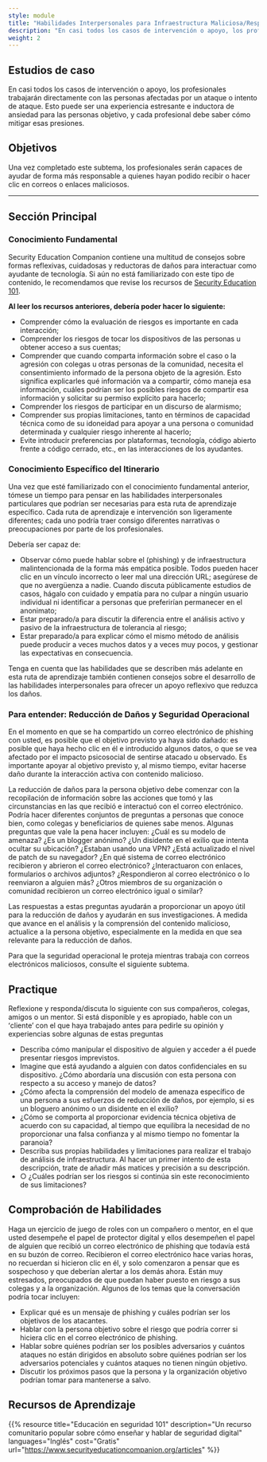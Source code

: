 ```yaml
---
style: module
title: "Habilidades Interpersonales para Infraestructura Maliciosa/Respuesta al Phishing"
description: "En casi todos los casos de intervención o apoyo, los profesionales trabajarán directamente con las personas afectadas por un ataque o intento de ataque. Esto puede ser una experiencia estresante e inductora de ansiedad para las personas objetivo, y cada profesional debe saber cómo mitigar esas presiones."
weight: 2
---
```


## Estudios de caso

En casi todos los casos de intervención o apoyo, los profesionales trabajarán directamente con las personas afectadas por un ataque o intento de ataque. Esto puede ser una experiencia estresante e inductora de ansiedad para las personas objetivo, y cada profesional debe saber cómo mitigar esas presiones.

## Objetivos

Una vez completado este subtema, los profesionales serán capaces de ayudar de forma más responsable a quienes hayan podido recibir o hacer clic en correos o enlaces maliciosos.

---
## Sección Principal

### Conocimiento Fundamental

Security Education Companion contiene una multitud de consejos sobre formas reflexivas, cuidadosas y reductoras de daños para interactuar como ayudante de tecnología. Si aún no está familiarizado con este tipo de contenido, le recomendamos que revise los recursos de [Security Education 101](https://www.securityeducationcompanion.org/articles).

**Al leer los recursos anteriores, debería poder hacer lo siguiente:**

- Comprender cómo la evaluación de riesgos es importante en cada interacción;
- Comprender los riesgos de tocar los dispositivos de las personas u obtener acceso a sus cuentas;
- Comprender que cuando comparta información sobre el caso o la agresión con colegas u otras personas de la comunidad, necesita el consentimiento informado de la persona objeto de la agresión. Esto significa explicarles qué información va a compartir, cómo maneja esa información, cuáles podrían ser los posibles riesgos de compartir esa información y solicitar su permiso explícito para hacerlo;
- Comprender los riesgos de participar en un discurso de alarmismo;
- Comprender sus propias limitaciones, tanto en términos de capacidad técnica como de su idoneidad para apoyar a una persona o comunidad determinada y cualquier riesgo inherente al hacerlo;
- Evite introducir preferencias por plataformas, tecnología, código abierto frente a código cerrado, etc., en las interacciones de los ayudantes.

### Conocimiento Específico del Itinerario

Una vez que esté familiarizado con el conocimiento fundamental anterior, tómese un tiempo para pensar en las habilidades interpersonales particulares que podrían ser necesarias para esta ruta de aprendizaje específico. Cada ruta de aprendizaje e intervención son ligeramente diferentes; cada uno podría traer consigo diferentes narrativas o preocupaciones por parte de los profesionales.

Debería ser capaz de:

- Observar cómo puede hablar sobre el (phishing) y de infraestructura malintencionada de la forma más empática posible. Todos pueden hacer clic en un vínculo incorrecto o leer mal una dirección URL; asegúrese de que no avergüenza a nadie. Cuando discuta públicamente estudios de casos, hágalo con cuidado y empatía para no culpar a ningún usuario individual ni identificar a personas que preferirían permanecer en el anonimato;
- Estar preparado/a para discutir la diferencia entre el análisis activo y pasivo de la infraestructura de tolerancia al riesgo;
- Estar preparado/a para explicar cómo el mismo método de análisis puede producir a veces muchos datos y a veces muy pocos, y gestionar las expectativas en consecuencia.

Tenga en cuenta que las habilidades que se describen más adelante en esta ruta de aprendizaje también contienen consejos sobre el desarrollo de las habilidades interpersonales para ofrecer un apoyo reflexivo que reduzca los daños.

### Para entender: Reducción de Daños y Seguridad Operacional

En el momento en que se ha compartido un correo electrónico de phishing con usted, es posible que el objetivo previsto ya haya sido dañado: es posible que haya hecho clic en él e introducido algunos datos, o que se vea afectado por el impacto psicosocial de sentirse atacado u observado. Es importante apoyar al objetivo previsto y, al mismo tiempo, evitar hacerse daño durante la interacción activa con contenido malicioso.

La reducción de daños para la persona objetivo debe comenzar con la recopilación de información sobre las acciones que tomó y las circunstancias en las que recibió e interactuó con el correo electrónico. Podría hacer diferentes conjuntos de preguntas a personas que conoce bien, como colegas y beneficiarios de quienes sabe menos. Algunas preguntas que vale la pena hacer incluyen: ¿Cuál es su modelo de amenaza? ¿Es un blogger anónimo? ¿Un disidente en el exilio que intenta ocultar su ubicación? ¿Estaban usando una VPN? ¿Está actualizado el nivel de patch de su navegador? ¿En qué sistema de correo electrónico recibieron y abrieron el correo electrónico? ¿Interactuaron con enlaces, formularios o archivos adjuntos? ¿Respondieron al correo electrónico o lo reenviaron a alguien más? ¿Otros miembros de su organización o comunidad recibieron un correo electrónico igual o similar?

Las respuestas a estas preguntas ayudarán a proporcionar un apoyo útil para la reducción de daños y ayudarán en sus investigaciones. A medida que avance en el análisis y la comprensión del contenido malicioso, actualice a la persona objetivo, especialmente en la medida en que sea relevante para la reducción de daños.

Para que la seguridad operacional le proteja mientras trabaja con correos electrónicos maliciosos, consulte el siguiente subtema.

## Practique

Reflexione y responda/discuta lo siguiente con sus compañeros, colegas, amigos o un mentor. Si está disponible y es apropiado, hable con un ʻclienteʼ con el que haya trabajado antes para pedirle su opinión y experiencias sobre algunas de estas preguntas

- Describa cómo manipular el dispositivo de alguien y acceder a él puede presentar riesgos imprevistos.
- Imagine que está ayudando a alguien con datos confidenciales en su dispositivo. ¿Cómo abordaría una discusión con esta persona con respecto a su acceso y manejo de datos?
- ¿Cómo afecta la comprensión del modelo de amenaza específico de una persona a sus esfuerzos de reducción de daños, por ejemplo, si es un bloguero anónimo o un disidente en el exilio?
- ¿Cómo se comporta al proporcionar evidencia técnica objetiva de acuerdo con su capacidad, al tiempo que equilibra la necesidad de no proporcionar una falsa confianza y al mismo tiempo no fomentar la paranoia?
- Describa sus propias habilidades y limitaciones para realizar el trabajo de análisis de infraestructura. Al hacer un primer intento de esta descripción, trate de añadir más matices y precisión a su descripción.
- ○ ¿Cuáles podrían ser los riesgos si continúa sin este reconocimiento de sus limitaciones?

## Comprobación de Habilidades

Haga un ejercicio de juego de roles con un compañero o mentor, en el que usted desempeñe el papel de protector digital y ellos desempeñen el papel de alguien que recibió un correo electrónico de phishing que todavía está en su buzón de correo. Recibieron el correo electrónico hace varias horas, no recuerdan si hicieron clic en él, y solo comenzaron a pensar que es sospechoso y que deberían alertar a los demás ahora. Están muy estresados, preocupados de que puedan haber puesto en riesgo a sus colegas y a la organización. Algunos de los temas que la conversación podría tocar incluyen:

- Explicar qué es un mensaje de phishing y cuáles podrían ser los objetivos de los atacantes.
- Hablar con la persona objetivo sobre el riesgo que podría correr si hiciera clic en el correo electrónico de phishing.
- Hablar sobre quiénes podrían ser los posibles adversarios y cuántos ataques no están dirigidos en absoluto sobre quiénes podrían ser los adversarios potenciales y cuántos ataques no tienen ningún objetivo.
- Discutir los próximos pasos que la persona y la organización objetivo podrían tomar para mantenerse a salvo.

## Recursos de Aprendizaje

{{% resource title="Educación en seguridad 101" description="Un recurso comunitario popular sobre cómo enseñar y hablar de seguridad digital" languages="Inglés" cost="Gratis" url="https://www.securityeducationcompanion.org/articles" %}}
